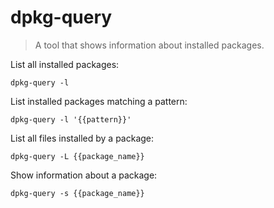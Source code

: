 dpkg-query
==========

> A tool that shows information about installed packages.

List all installed packages:

    dpkg-query -l

List installed packages matching a pattern:

    dpkg-query -l '{{pattern}}'

List all files installed by a package:

    dpkg-query -L {{package_name}}

Show information about a package:

    dpkg-query -s {{package_name}}
